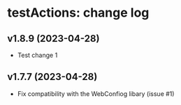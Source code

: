 testActions: change log
=======================

v1.8.9 (2023-04-28)
-------

* Test change 1

v1.7.7 (2023-04-28)
------

* Fix compatibility with the WebConfiog libary (issue #1)
